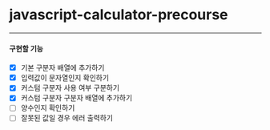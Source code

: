 # javascript-calculator-precourse

---

#### 구현할 기능

- [x] 기본 구분자 배열에 추가하기
- [x] 입력값이 문자열인지 확인하기
- [x] 커스텀 구분자 사용 여부 구분하기
- [x] 커스텀 구분자 구분자 배열에 추가하기
- [ ] 양수인지 확인하기
- [ ] 잘못된 값일 경우 에러 출력하기
